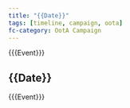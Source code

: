 ```yaml
---
title: "{{Date}}"
tags: [timeline, campaign, oota]
fc-category: OotA Campaign
---
```

<span class='ob-timelines'
	data-date='{{Date}}-00'
	data-title='Campaign: NAGA Adventures'
	data-class='orange'> {{{Event}}} </span>
## {{Date}}
{{{Event}}}
